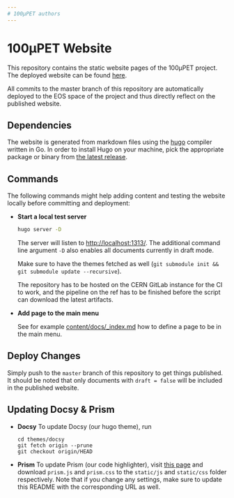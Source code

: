```yaml
---
# 100µPET authors
---
```


# 100µPET Website

This repository contains the static website pages of the 100µPET project. The deployed website can be found
[here](https://100upet.web.cern.ch).

All commits to the master branch of this repository are automatically deployed to the EOS space of the project and thus
directly reflect on the published website.

## Dependencies

The website is generated from markdown files using the [hugo](https://gohugo.io/) compiler written in Go. In order to
install Hugo on your machine, pick the appropriate package or binary from
[the latest release](https://github.com/gohugoio/hugo/releases).

## Commands
The following commands might help adding content and testing the website locally before committing and deployment:

* __Start a local test server__
    ```sh
    hugo server -D
    ```
    The server will listen to [http://localhost:1313/](http://localhost:1313/).
    The additional command line argument `-D` also enables all documents currently in draft mode.

    Make sure to have the themes fetched as well (`git submodule init && git submodule update --recursive`).

    The repository has to be hosted on the CERN GitLab instance for the CI to work, and the pipeline on the ref has to be
    finished before the script can download the latest artifacts.

* __Add page to the main menu__

    See for example [content/docs/_index.md](./content/docs/_index.md) how to define a page to be in the main menu.


## Deploy Changes

Simply push to the `master` branch of this repository to get things published. It should be noted that only documents with
`draft = false` will be included in the published website.

## Updating Docsy & Prism

* __Docsy__
    To update Docsy (our hugo theme), run
    ```shell
    cd themes/docsy
    git fetch origin --prune
    git checkout origin/HEAD
    ```

* __Prism__
    To update Prism (our code highlighter), visit [this page][@prismdownload] and download `prism.js` and `prism.css` to the
    `static/js` and `static/css` folder respectively. Note that if you change any settings, make sure to update this README
    with the corresponding URL as well.

[@prismdownload]: https://prismjs.com/download.html#themes=prism-tomorrow&languages=clike+bash+c+cpp+cmake+ini+yaml&plugins=autolinker+show-language+toolbar+copy-to-clipboard

